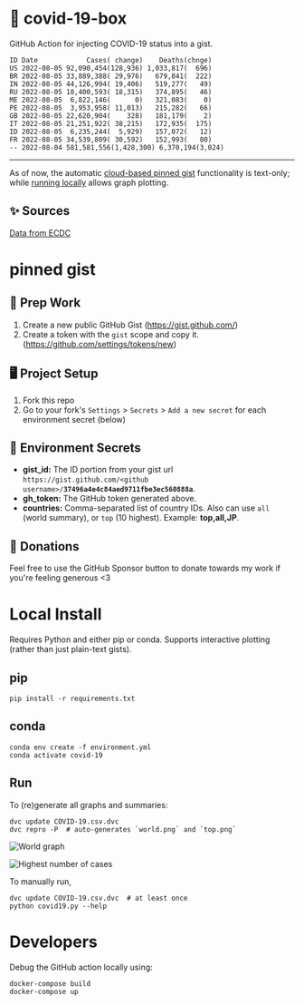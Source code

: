 # 🏥 covid-19-box

GitHub Action for injecting COVID-19 status into a gist.

```
ID Date            Cases( change)    Deaths(chnge)
US 2022-08-05 92,090,454(128,936) 1,033,817(  696)
BR 2022-08-05 33,889,388( 29,976)   679,841(  222)
IN 2022-08-05 44,126,994( 19,406)   519,277(   49)
RU 2022-08-05 18,400,593( 18,315)   374,895(   46)
ME 2022-08-05  6,822,146(      0)   321,083(    0)
PE 2022-08-05  3,953,958( 11,013)   215,282(   66)
GB 2022-08-05 22,620,904(    328)   181,179(    2)
IT 2022-08-05 21,251,922( 38,215)   172,935(  175)
ID 2022-08-05  6,235,244(  5,929)   157,072(   12)
FR 2022-08-05 34,539,809( 30,592)   152,993(   80)
-- 2022-08-04 581,581,556(1,428,300) 6,370,194(3,024)
```

---

As of now, the automatic [cloud-based pinned gist](#pinned-gist) functionality is text-only;
while [running locally](#local-install) allows graph plotting.

## ✨ Sources

[Data from ECDC](https://www.ecdc.europa.eu/en/publications-data/download-todays-data-geographic-distribution-covid-19-cases-worldwide)

# pinned gist

## 🎒 Prep Work
1. Create a new public GitHub Gist (https://gist.github.com/)
1. Create a token with the `gist` scope and copy it. (https://github.com/settings/tokens/new)

## 🖥 Project Setup
1. Fork this repo
1. Go to your fork's `Settings` > `Secrets` > `Add a new secret` for each environment secret (below)

## 🤫 Environment Secrets
- **gist_id:** The ID portion from your gist url `https://gist.github.com/<github username>/`**`37496a4e4c84aed9711fbe3ec560888a`**.
- **gh_token:** The GitHub token generated above.
- **countries:** Comma-separated list of country IDs. Also can use `all` (world summary), or `top` (10 highest). Example: **top,all,JP**.

## 💸 Donations

Feel free to use the GitHub Sponsor button to donate towards my work if you're feeling generous <3

# Local Install

Requires Python and either pip or conda. Supports interactive plotting (rather than just plain-text gists).

## pip

```
pip install -r requirements.txt
```

## conda

```
conda env create -f environment.yml
conda activate covid-19
```

## Run

To (re)generate all graphs and summaries:

```
dvc update COVID-19.csv.dvc
dvc repro -P  # auto-generates `world.png` and `top.png`
```

![World graph](world.png)

![Highest number of cases](top.png)

To manually run,

```
dvc update COVID-19.csv.dvc  # at least once
python covid19.py --help
```

# Developers

Debug the GitHub action locally using:

```
docker-compose build
docker-compose up
```
